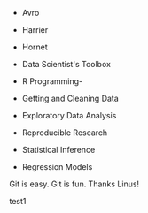 * Avro
* Harrier
* Hornet



* Data Scientist's Toolbox

* R Programming-

* Getting and Cleaning Data

* Exploratory Data Analysis

* Reproducible Research

* Statistical Inference

* Regression Models

Git is easy. Git is fun. Thanks Linus!

test1

